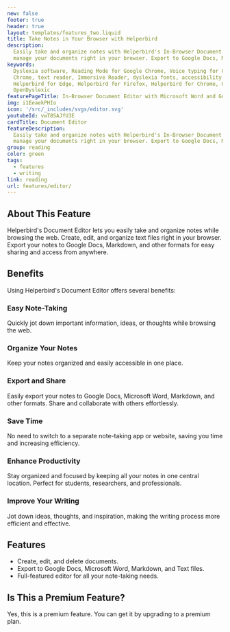 ```yaml
---
new: false
footer: true
header: true
layout: templates/features_two.liquid
title: Take Notes in Your Browser with Helperbird
description:
  Easily take and organize notes with Helperbird's In-Browser Document Editor. Create, edit, and
  manage your documents right in your browser. Export to Google Docs, Markdown, and more.
keywords:
  Dyslexia software, Reading Mode for Google Chrome, Voice typing for Chrome, Text to speech for
  Chrome, text reader, Immersive Reader, dyslexia fonts, accessibility software, dyslexia software,
  Helperbird for Edge, Helperbird for Firefox, Helperbird for Chrome, Opendyslexic for Chrome,
  OpenDyslexic
featurePageTitle: In-Browser Document Editor with Microsoft Word and Google Docs Support
img: i1EeaekPHIo
icon: '/src/_includes/svgs/editor.svg'
youtubeId: vwT8SAJfU3E
cardTitle: Document Editor
featureDescription:
  Easily take and organize notes with Helperbird's In-Browser Document Editor. Create, edit, and
  manage your documents right in your browser. Export to Google Docs, Markdown, and more.
group: reading
color: green
tags:
  - features
  - writing
link: reading
url: features/editor/
---
```


## About This Feature

Helperbird's Document Editor lets you easily take and organize notes while browsing the web. Create,
edit, and organize text files right in your browser. Export your notes to Google Docs, Markdown, and
other formats for easy sharing and access from anywhere.

## Benefits

Using Helperbird's Document Editor offers several benefits:

### Easy Note-Taking

Quickly jot down important information, ideas, or thoughts while browsing the web.

### Organize Your Notes

Keep your notes organized and easily accessible in one place.

### Export and Share

Easily export your notes to Google Docs, Microsoft Word, Markdown, and other formats. Share and
collaborate with others effortlessly.

### Save Time

No need to switch to a separate note-taking app or website, saving you time and increasing
efficiency.

### Enhance Productivity

Stay organized and focused by keeping all your notes in one central location. Perfect for students,
researchers, and professionals.

### Improve Your Writing

Jot down ideas, thoughts, and inspiration, making the writing process more efficient and effective.

## Features

- Create, edit, and delete documents.
- Export to Google Docs, Microsoft Word, Markdown, and Text files.
- Full-featured editor for all your note-taking needs.

## Is This a Premium Feature?

Yes, this is a premium feature. You can get it by upgrading to a premium plan.
